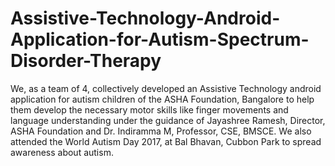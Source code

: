 # Assistive-Technology-Android-Application-for-Autism-Spectrum-Disorder-Therapy
We, as a team of 4, collectively developed an Assistive Technology android application for autism children of the ASHA Foundation, Bangalore to help them develop the necessary motor skills like finger movements and language understanding under the guidance of Jayashree Ramesh, Director, ASHA Foundation and Dr. Indiramma M, Professor, CSE, BMSCE. We also attended the World Autism Day 2017, at Bal Bhavan, Cubbon Park to spread awareness about autism. 
